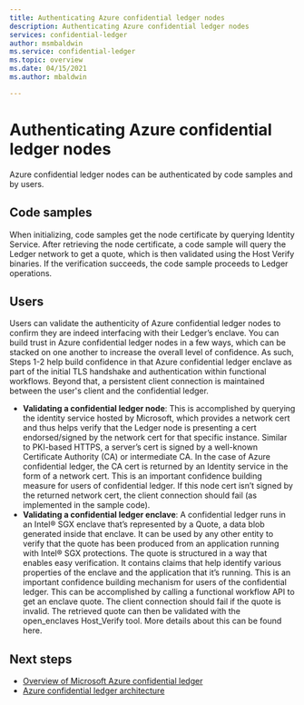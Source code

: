 ```yaml
---
title: Authenticating Azure confidential ledger nodes
description: Authenticating Azure confidential ledger nodes
services: confidential-ledger
author: msmbaldwin
ms.service: confidential-ledger
ms.topic: overview
ms.date: 04/15/2021
ms.author: mbaldwin

---
```

# Authenticating Azure confidential ledger nodes

Azure confidential ledger nodes can be authenticated by code samples and by users.

## Code samples

When initializing, code samples get the node certificate by querying Identity Service. After retrieving the node certificate, a code sample will query the Ledger network to get a quote, which is then validated using the Host Verify binaries. If the verification succeeds, the code sample proceeds to Ledger operations.

## Users

Users can validate the authenticity of Azure confidential ledger nodes to confirm they are indeed interfacing with their Ledger’s enclave. You can build trust in Azure confidential ledger nodes in a few ways, which can be stacked on one another to increase the overall level of confidence. As such, Steps 1-2 help build confidence in that Azure confidential ledger enclave as part of the initial TLS handshake and authentication within functional workflows. Beyond that, a persistent client connection is maintained between the user's client and the confidential ledger.

- **Validating a confidential ledger node**: This is accomplished by querying the identity service hosted by Microsoft, which provides a network cert and thus helps verify that the Ledger node is presenting a cert endorsed/signed by the network cert for that specific instance. Similar to PKI-based HTTPS, a server’s cert is signed by a well-known Certificate Authority (CA) or intermediate CA. In the case of Azure confidential ledger, the CA cert is returned by an Identity service in the form of a network cert. This is an important confidence building measure for users of confidential ledger. If this node cert isn’t signed by the returned network cert, the client connection should fail (as implemented in the sample code).
- **Validating a confidential ledger enclave**: A confidential ledger runs in an Intel® SGX enclave that’s represented by a Quote, a data blob generated inside that enclave. It can be used by any other entity to verify that the quote has been produced from an application running with Intel® SGX protections. The quote is structured in a way that enables easy verification. It contains claims that help identify various properties of the enclave and the application that it’s running. This is an important confidence building mechanism for users of the confidential ledger. This can be accomplished by calling a functional workflow API to get an enclave quote. The client connection should fail if the quote is invalid. The retrieved quote can then be validated with the open_enclaves Host_Verify tool. More details about this can be found here.

## Next steps

- [Overview of Microsoft Azure confidential ledger](overview.md)
- [Azure confidential ledger architecture](architecture.md)
